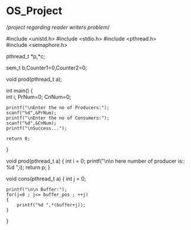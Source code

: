 # OS_Project
/*project regarding reader writers problem*/


#include <unistd.h>
#include <stdio.h> 
#include <pthread.h>  
#include <semaphore.h> 

pthread_t *p,*c; 

sem_t b,Counter1=0,Counter2=0;

void  prod(pthread_t a);

int main()
{	
	int i, PrNum=0;  CnNum=0;      
	
	printf("\nEnter the no of Producers:");   
	scanf("%d",&PrNum);  
	printf("\nEnter the no of Consumers:");
	scanf("%d",&CnNum);
	printf("\nSuccess...");

	return 0; 
}


void prod(pthread_t a)
{
	int i = 0;
	printf("\n\n here number of producer is:: %d ",i);
	return p;
}

void cons(pthread_t a)
{
	int j = 0;

	printf("\n\n Buffer:");
	for(j=0 ; j<= buffer_pos ; ++j)
	{
		printf("%d ",*(buffer+j));
	}
	
}


